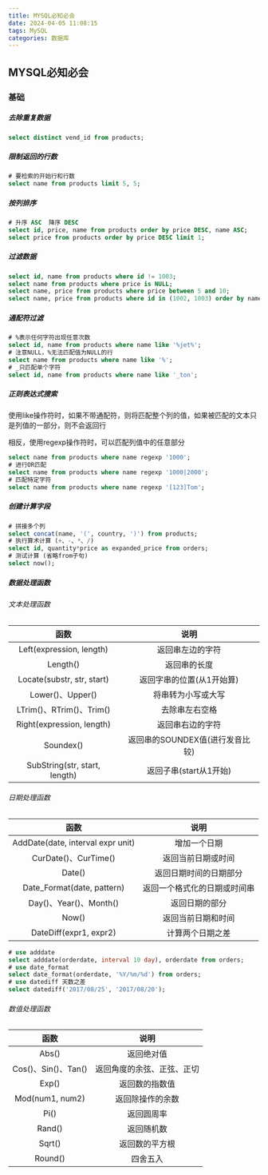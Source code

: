 ```yaml
---
title: MYSQL必知必会
date: 2024-04-05 11:08:15
tags: MySQL
categories: 数据库
---
```


## MYSQL必知必会

### 基础

##### 去除重复数据

```sql
select distinct vend_id from products;
```

##### 限制返回的行数

```sql
# 要检索的开始行和行数
select name from products limit 5, 5;
```

##### 按列排序

```sql
# 升序 ASC  降序 DESC
select id, price, name from products order by price DESC, name ASC;
select price from products order by price DESC limit 1;
```

##### 过滤数据

```sql
select id, name from products where id != 1003;
select name from products where price is NULL;
select name, price from products where price between 5 and 10;
select name, price from products where id in (1002, 1003) order by name;
```

##### 通配符过滤

```sql
# %表示任何字符出现任意次数
select id, name from products where name like '%jet%';
# 注意NULL，%无法匹配值为NULL的行
select name from products where name like '%';
# _只匹配单个字符
select id, name from products where name like '_ton';
```

##### 正则表达式搜索

使用like操作符时，如果不带通配符，则将匹配整个列的值，如果被匹配的文本只是列值的一部分，则不会返回行

相反，使用regexp操作符时，可以匹配列值中的任意部分

```sql
select name from products where name regexp '1000';
# 进行OR匹配
select name from products where name regexp '1000|2000';
# 匹配特定字符
select name from products where name regexp '[123]Tom';
```

##### 创建计算字段

```sql
# 拼接多个列
select concat(name, '(', country, ')') from products;
# 执行算术计算 (+、-、*、/)
select id, quantity*price as expanded_price from orders;
# 测试计算 (省略from子句)
select now();
```

##### 数据处理函数

###### 文本处理函数

|             函数              |              说明               |
| :---------------------------: | :-----------------------------: |
|   Left(expression, length)    |        返回串左边的字符         |
|           Length()            |          返回串的长度           |
|  Locate(substr, str, start)   |    返回字串的位置(从1开始算)    |
|       Lower()、Upper()        |       将串转为小写或大写        |
|   LTrim()、RTrim()、Trim()    |         去除串左右空格          |
|   Right(expression, length)   |        返回串右边的字符         |
|           Soundex()           | 返回串的SOUNDEX值(进行发音比较) |
| SubString(str, start, length) |     返回子串(start从1开始)      |

###### 日期处理函数

|               函数                |             说明             |
| :-------------------------------: | :--------------------------: |
| AddDate(date, interval expr unit) |         增加一个日期         |
|       CurDate()、CurTime()        |      返回当前日期或时间      |
|              Date()               |    返回日期时间的日期部分    |
|    Date_Format(date, pattern)     | 返回一个格式化的日期或时间串 |
|      Day()、Year()、Month()       |        返回日期的部分        |
|               Now()               |      返回当前日期和时间      |
|      DateDiff(expr1, expr2)       |       计算两个日期之差       |

```sql
# use adddate
select adddate(orderdate, interval 10 day), orderdate from orders;
# use date_format
select date_format(orderdate, '%Y/%m/%d') from orders;
# use datediff 天数之差
select datediff('2017/08/25', '2017/08/20'); 
```

###### 数值处理函数

|        函数         |            说明            |
| :-----------------: | :------------------------: |
|        Abs()        |         返回绝对值         |
| Cos()、Sin()、Tan() | 返回角度的余弦、正弦、正切 |
|        Exp()        |       返回数的指数值       |
|   Mod(num1, num2)   |      返回除操作的余数      |
|        Pi()         |         返回圆周率         |
|       Rand()        |         返回随机数         |
|       Sqrt()        |       返回数的平方根       |
|       Round()       |          四舍五入          |
